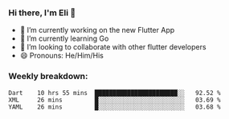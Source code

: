### Hi there, I'm Eli 👋
- 🔭 I’m currently working on the new Flutter App
- 🌱 I’m currently learning Go
- 🦄 I’m looking to collaborate with other flutter developers
- 😄 Pronouns: He/Him/His

### Weekly breakdown:
<!--START_SECTION:waka-->
```text
Dart    10 hrs 55 mins  ███████████████████████░░   92.52 % 
XML     26 mins         █░░░░░░░░░░░░░░░░░░░░░░░░   03.69 % 
YAML    26 mins         █░░░░░░░░░░░░░░░░░░░░░░░░   03.68 % 
```
<!--END_SECTION:waka-->
